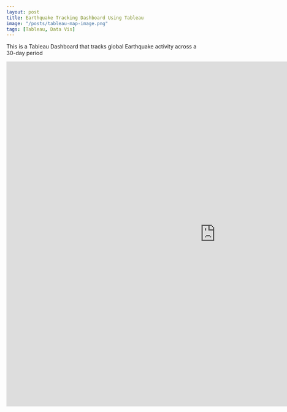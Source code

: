 ```yaml
---
layout: post
title: Earthquake Tracking Dashboard Using Tableau
image: "/posts/tableau-map-image.png"
tags: [Tableau, Data Vis]
---
```


This is a Tableau Dashboard that tracks global Earthquake activity across a 30-day period

<iframe seamless frameborder="0" src="https://public.tableau.com/app/profile/emma.luk7746/viz/EarthquakeDashboard_16929022734240/EarthquakeTracker?publish=yes:embed=yes&:display_count=yes&:showVizHome=no" width = '1090' height = '900'></iframe> 
